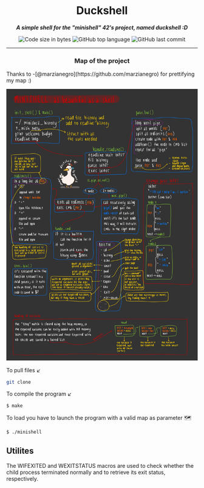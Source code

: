 
<h1 align="center">
	Duckshell
</h1>

<p align="center">
	<b><i>A simple shell for the "minishell" 42's project, named duckshell :D</i></b><br>
</p>
<p align="center">
	<img alt="Code size in bytes" src="https://img.shields.io/github/languages/code-size/skyheis/42_minishell" />
	<img alt="GitHub top language" src="https://img.shields.io/github/languages/top/skyheis/42_minishell?label=C&style=plastic" />
	<img alt="GitHub last commit" src="https://img.shields.io/github/last-commit/skyheis/42_minishell?color=green" />
</p>


---

<h3 align="center">
	Map of the project
</h3>
Thanks to -[@marzianegro](https://github.com/marzianegro) for prettifying my map :)
<p align="center">
	<img src="https://github.com/skyheis/42_minishell/blob/main/duckmap.jpg" />

</p>


To pull files ↙️
```bash
git clone
```
To compile the program ↙️

```bash
$ make
```
To load you have to launch the program with a valid map as parameter 🗺️
```bash
$ ./minishell
```

## Utilites

The WIFEXITED and WEXITSTATUS macros are used to check whether the child process terminated normally and to retrieve its exit status, respectively.
